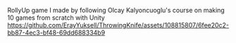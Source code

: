 RollyUp game I made by following Olcay Kalyoncuoglu's course on making 10 games from scratch with Unity
https://github.com/ErayYuksell/ThrowingKnife/assets/108815807/6fee20c2-bb87-4ec3-bf48-69dd688334b9

